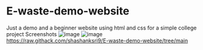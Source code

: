# E-waste-demo-website
Just a demo and a beginner website using html and css for a simple college project
Screenshots
![image](https://github.com/shashanksri9/E-waste-demo-website/assets/137754399/c617722a-0176-4d87-ae6b-fc253a33a486)
![image](https://github.com/shashanksri9/E-waste-demo-website/assets/137754399/3f7c7a46-f616-4ea6-b449-711df5e69eb3)
https://raw.githack.com/shashanksri9/E-waste-demo-website/tree/main
